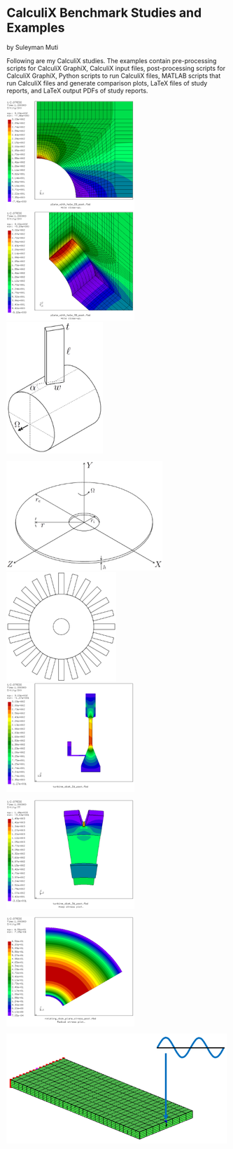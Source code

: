 # CalculiX Benchmark Studies and Examples
by Suleyman Muti

Following are my CalculiX studies. The examples contain pre-processing scripts for CalculiX GraphiX, CalculiX input files, post-processing scripts for CalculiX GraphiX, Python scripts to run CalculiX files, MATLAB scripts that run CalculiX files and generate comparison plots, LaTeX files of study reports, and LaTeX output PDFs of study reports.

[<img
  src="plate_with_hole_2D\images\results_hole_zoom.png"
  height="250"
  title="2D Plate with Hole in Tension">
](plate_with_hole_2D)
[<img
  src="plate_with_hole_3D\images\results_hole_zoom.png"
  height="250"
  title="3D Plate with Hole in Tension">
](plate_with_hole_3D)
[<img
  src="rotating_cantilever_beam\images\rotating_cantilever_beam.png"
  height="300"
  title="Rotating Cantilever Beam">
](rotating_cantilever_beam)

[<img
  src="rotating_disk_axisymmetric\images\rotating_disk_axisymmetric.png"
  height="250"
  title="Rotating Hollow Disk with Axisymmetric Elements">
](rotating_disk_axisymmetric) 
[<img
  src="blisk\images\blisk_with_given_parameters.png"
  height="250"
  title="Two-dimensional Blisk">
](blisk) 
[<img
  src="turbine_disk_2D\images\radial_stress.png"
  height="250"
  title="2D Turbine Disk">
](turbine_disk_2D)

[<img
  src="turbine_disk_3D\images\hoop_stress.png"
  height="250"
  title="3D Turbine Disk">
](turbine_disk_3D) 

[<img
  src="rotating_disk_plane_stress\images\radial_stress.png"
  height="250"
  title="Rotating Hollow Disk with Plane Stress Elements">
](rotating_disk_plane_stress) 



[<img
  src="steady_state_dynamics\beam_harmonic\images\beamdy3d.png"
  height="250"
  title="Steady State Dynamics">
](steady_state_dynamics) 

